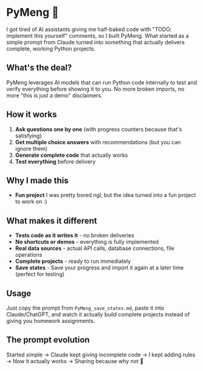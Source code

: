 # PyMeng 🐍

I got tired of AI assistants giving me half-baked code with "TODO: implement this yourself" comments, so I built PyMeng. What started as a simple prompt from Claude turned into something that actually delivers complete, working Python projects.

## What's the deal?

PyMeng leverages AI models that can run Python code internally to test and verify everything before showing it to you. No more broken imports, no more "this is just a demo" disclaimers.

## How it works

1. **Ask questions one by one** (with progress counters because that's satisfying)
2. **Get multiple choice answers** with recommendations (but you can ignore them)
3. **Generate complete code** that actually works
4. **Test everything** before delivery

## Why I made this

- **Fun project** I was pretty bored ngl, but the idea turned into a fun project to work on :)

## What makes it different

- **Tests code as it writes it** - no broken deliveries
- **No shortcuts or demos** - everything is fully implemented
- **Real data sources** - actual API calls, database connections, file operations
- **Complete projects** - ready to run immediately
- **Save states** - Save your progress and import it again at a later time (perfect for testing)

## Usage

Just copy the prompt from `PyMeng_save_states.md`, paste it into Claude/ChatGPT, and watch it actually build complete projects instead of giving you homework assignments.

## The prompt evolution

Started simple → Claude kept giving incomplete code → I kept adding rules → Now it actually works → Sharing because why not 🤷
